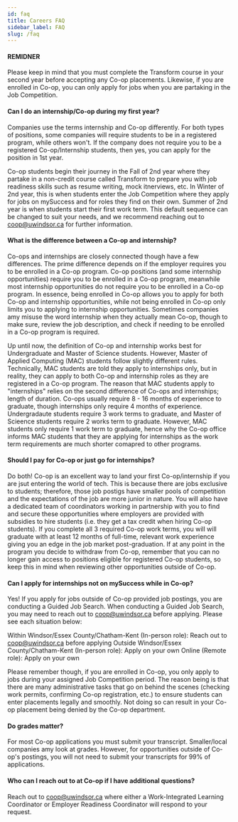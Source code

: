 ```yaml
---
id: faq
title: Careers FAQ
sidebar_label: FAQ
slug: /faq
---
```


#### REMIDNER

Please keep in mind that you must complete the Transform course in your second year before accepting any Co-op placements. Likewise, if you are enrolled in Co-op, you can only apply for jobs when you are partaking in the Job Competition.

#### Can I do an internship/Co-op during my first year?

Companies use the terms internship and Co-op differently. For both types of positions, some companies will require students to be in a registered program, while others won't. If the company does not require you to be a registered Co-op/Internship students, then yes, you can apply for the position in 1st year.

Co-op students begin their journey in the Fall of 2nd year where they partake in a non-credit course called Transform to prepare you with job readiness skills such as resume writing, mock itnerviews, etc. In Winter of 2nd year, this is when students enter the Job Competition where they apply for jobs on mySuccess and for roles they find on their own. Summer of 2nd year is when students start their first work term. This default sequence can be changed to suit your needs, and we recommend reaching out to coop@uwindsor.ca for further information.

#### What is the difference between a Co-op and internship?

Co-ops and internships are closely connected though have a few differences. The prime difference depends on if the employer requires you to be enrolled in a Co-op program. Co-op positions (and some internship opportunities) require you to be enrolled in a Co-op program, meanwhile most internship opportunities do not require you to be enrolled in a Co-op program. In essence, being enrolled in Co-op allows you to apply for both Co-op and internship opportunities, while not being enrolled in Co-op only limits you to applying to internship opportunities. Sometimes companies amy misuse the word internship when they actually mean Co-op, though to make sure, review the job description, and check if needing to be enrolled in a Co-op program is required.

Up until now, the definition of Co-op and internship works best for Undergraduate and Master of Science students. However, Master of Applied Computing (MAC) students follow slightly different rules. Technically, MAC students are told they apply to internships only, but in reality, they can apply to both Co-op and internship roles as they are registered in a Co-op program. The reason that MAC students apply to "internships" relies on the second difference of Co-ops and internships; length of duration. Co-ops usually require 8 - 16 months of experience to graduate, though internships only require 4 months of experience. Undergradaute students require 3 work terms to graduate, and Master of Scieence students require 2 works term to graduate. However, MAC students only require 1 work term to graduate, hence why the Co-op office informs MAC students that they are applying for internships as the work term requirements are much shorter comapred to other programs.

#### Should I pay for Co-op or just go for internships?

Do both! Co-op is an excellent way to land your first Co-op/internship if you are jsut entering the world of tech. This is because there are jobs exclusive to students; therefore, those job postigs have smaller pools of competition and the expectations of the job are more junior in nature. You will also have a dedicated team of coordinators working in partnership with you to find and secure these opportunities where employers are provided with subsidies to hire students (i.e. they get a tax credit when hiring Co-op students). If you complete all 3 required Co-op work terms, you will will graduate with at least 12 months of full-time, relevant work experience giving you an edge in the job market post-graduation. If at any point in the program you decide to withdraw from Co-op, remember that you can no longer gain access to positions eligible for registered Co-op students, so keep this in mind when reviewing other opportunities outside of Co-op.

#### Can I apply for internships not on mySuccess while in Co-op?

Yes! If you apply for jobs outside of Co-op provided job postings, you are conducting a Guided Job Search. When conducting a Guided Job Search, you may need to reach out to coop@uwindsor.ca before applying. Please see each situation below:

Within Windsor/Essex County/Chatham-Kent (In-person role): Reach out to coop@uwindsor.ca before applying
Outside Windsor/Essex County/Chatham-Kent (In-person role): Apply on your own
Online (Remote role): Apply on your own

Please remember though, if you are enrolled in Co-op, you only apply to jobs during your assigned Job Competition period. The reason being is that there are many administrative tasks that go on behind the scenes (checking work permits, confirming Co-op registration, etc.) to ensure students can enter placements legally and smoothly. Not doing so can result in your Co-op placement being denied by the Co-op department.

#### Do grades matter?

For most Co-op applications you must submit your transcript. Smaller/local companies amy look at grades. However, for opportunities outside of Co-op's postings, you will not need to submit your transcripts for 99% of applications.

#### Who can I reach out to at Co-op if I have additional questions?

Reach out to coop@uwindsor.ca where either a Work-Integrated Learning Coordinator or Employer Readiness Coordinator will respond to your request.
